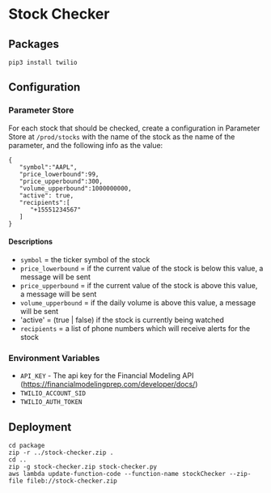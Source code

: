 # Stock Checker

## Packages
`pip3 install twilio`

## Configuration

### Parameter Store
For each stock that should be checked, create a configuration in Parameter Store at `/prod/stocks` with the name of the stock as the name of the parameter, and the following info as the value:
```
{
   "symbol":"AAPL",
   "price_lowerbound":99,
   "price_upperbound":300,
   "volume_upperbound":1000000000,
   "active": true,
   "recipients":[
      "+15551234567"
   ]
}
```

#### Descriptions
- `symbol` = the ticker symbol of the stock
- `price_lowerbound` = if the current value of the stock is below this value, a message will be sent
- `price_upperbound` = if the current value of the stock is above this value, a message will be sent
- `volume_upperbound` = if the daily volume is above this value, a message will be sent
- 'active' = (true | false) if the stock is currently being watched
- `recipients` = a list of phone numbers which will receive alerts for the stock


### Environment Variables
- `API_KEY` - The api key for the Financial Modeling API (https://financialmodelingprep.com/developer/docs/)
- `TWILIO_ACCOUNT_SID`
- `TWILIO_AUTH_TOKEN`

## Deployment
```
cd package
zip -r ../stock-checker.zip .
cd ..
zip -g stock-checker.zip stock-checker.py
aws lambda update-function-code --function-name stockChecker --zip-file fileb://stock-checker.zip
```
